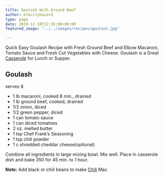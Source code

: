 ```yaml
---
title: Goulash With Ground Beef
author: elkcityhazard
type: page
date: 2019-12-10T22:35:08+00:00
featured_image: "../../images/recipes/goulash.jpg"

---
```

Quick Easy Goulash Recipe with Fresh Ground Beef and Elbow Macaroni, Tomato Sauce and Fresh Cut Vegetables with Cheese. Goulash is a Great [Casserole][1] for Lunch or Supper.

## Goulash

serves 8

  * 1 lb macaroni, cooked 8 min., drained
  * 1 lb ground beef, cooked, drained
  * 1/2 onion, diced
  * 1/2 green pepper, diced
  * 1 can tomato sauce
  * 1 can diced tomatoes
  * 2 oz. melted butter
  * 1 tsp Chef Frank&#8217;s Seasoning
  * 1 tsp chili powder
  * 1 c shredded cheddar cheese(optional)

Combine all ingredients in large mixing bowl. Mix well. Place in casserole dish and bake 350 for 45 min. to 1 hour.

**Note:** Add black or chili beans to make <a href="{{ .Site.BaseURL}}recipes/homemade-soups/chili-con-carne" rel="noopener noreferrer" target="_blank">Chili</a> Mac

 [1]: /wordpress/casserole-recipes/